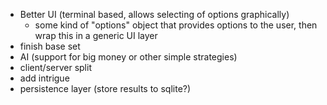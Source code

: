 * Better UI (terminal based, allows selecting of options graphically)
    * some kind of "options" object that provides options to the user, then wrap this in a generic UI layer
* finish base set
* AI (support for big money or other simple strategies)
* client/server split
* add intrigue
* persistence layer (store results to sqlite?)